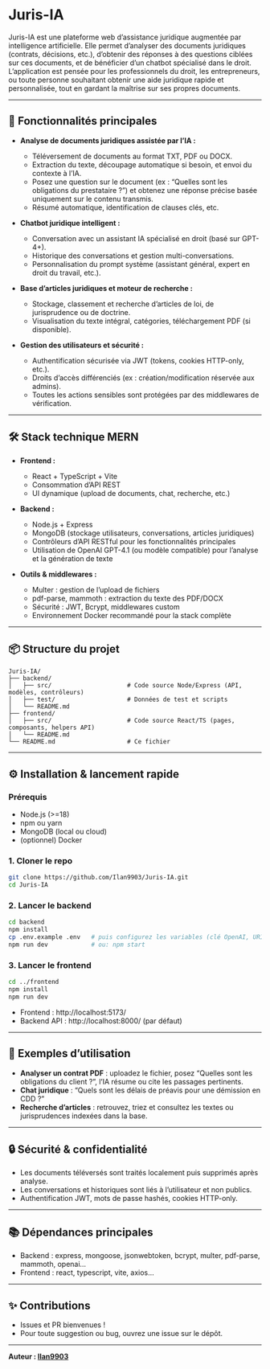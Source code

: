 # Juris-IA

Juris-IA est une plateforme web d’assistance juridique augmentée par intelligence artificielle. Elle permet d’analyser des documents juridiques (contrats, décisions, etc.), d’obtenir des réponses à des questions ciblées sur ces documents, et de bénéficier d’un chatbot spécialisé dans le droit. L’application est pensée pour les professionnels du droit, les entrepreneurs, ou toute personne souhaitant obtenir une aide juridique rapide et personnalisée, tout en gardant la maîtrise sur ses propres documents.

---

## 🚀 Fonctionnalités principales

- **Analyse de documents juridiques assistée par l’IA :**
  - Téléversement de documents au format TXT, PDF ou DOCX.
  - Extraction du texte, découpage automatique si besoin, et envoi du contexte à l’IA.
  - Posez une question sur le document (ex : “Quelles sont les obligations du prestataire ?”) et obtenez une réponse précise basée uniquement sur le contenu transmis.
  - Résumé automatique, identification de clauses clés, etc.

- **Chatbot juridique intelligent :**
  - Conversation avec un assistant IA spécialisé en droit (basé sur GPT-4+).
  - Historique des conversations et gestion multi-conversations.
  - Personnalisation du prompt système (assistant général, expert en droit du travail, etc.).

- **Base d’articles juridiques et moteur de recherche :**
  - Stockage, classement et recherche d’articles de loi, de jurisprudence ou de doctrine.
  - Visualisation du texte intégral, catégories, téléchargement PDF (si disponible).

- **Gestion des utilisateurs et sécurité :**
  - Authentification sécurisée via JWT (tokens, cookies HTTP-only, etc.).
  - Droits d’accès différenciés (ex : création/modification réservée aux admins).
  - Toutes les actions sensibles sont protégées par des middlewares de vérification.

---

## 🛠️ Stack technique MERN

- **Frontend :**
  - React + TypeScript + Vite
  - Consommation d’API REST
  - UI dynamique (upload de documents, chat, recherche, etc.)

- **Backend :**
  - Node.js + Express
  - MongoDB (stockage utilisateurs, conversations, articles juridiques)
  - Contrôleurs d’API RESTful pour les fonctionnalités principales
  - Utilisation de OpenAI GPT-4.1 (ou modèle compatible) pour l’analyse et la génération de texte

- **Outils & middlewares :**
  - Multer : gestion de l’upload de fichiers
  - pdf-parse, mammoth : extraction du texte des PDF/DOCX
  - Sécurité : JWT, Bcrypt, middlewares custom
  - Environnement Docker recommandé pour la stack complète

---

## 📦 Structure du projet

```
Juris-IA/
├── backend/
│   ├── src/                     # Code source Node/Express (API, modèles, contrôleurs)
│   ├── test/                    # Données de test et scripts
│   └── README.md
├── frontend/
│   ├── src/                     # Code source React/TS (pages, composants, helpers API)
│   └── README.md
└── README.md                    # Ce fichier
```

---

## ⚙️ Installation & lancement rapide

### Prérequis

- Node.js (>=18)
- npm ou yarn
- MongoDB (local ou cloud)
- (optionnel) Docker

### 1. Cloner le repo

```bash
git clone https://github.com/Ilan9903/Juris-IA.git
cd Juris-IA
```

### 2. Lancer le backend

```bash
cd backend
npm install
cp .env.example .env   # puis configurez les variables (clé OpenAI, URI MongoDB, etc.)
npm run dev            # ou: npm start
```

### 3. Lancer le frontend

```bash
cd ../frontend
npm install
npm run dev
```

- Frontend : http://localhost:5173/
- Backend API : http://localhost:8000/ (par défaut)

---

## 🧩 Exemples d’utilisation

- **Analyser un contrat PDF** : uploadez le fichier, posez “Quelles sont les obligations du client ?”, l’IA résume ou cite les passages pertinents.
- **Chat juridique** : “Quels sont les délais de préavis pour une démission en CDD ?”
- **Recherche d’articles** : retrouvez, triez et consultez les textes ou jurisprudences indexées dans la base.

---

## 🔒 Sécurité & confidentialité

- Les documents téléversés sont traités localement puis supprimés après analyse.
- Les conversations et historiques sont liés à l’utilisateur et non publics.
- Authentification JWT, mots de passe hashés, cookies HTTP-only.

---

## 📚 Dépendances principales

- Backend : express, mongoose, jsonwebtoken, bcrypt, multer, pdf-parse, mammoth, openai…
- Frontend : react, typescript, vite, axios…

---

## ✨ Contributions

- Issues et PR bienvenues !
- Pour toute suggestion ou bug, ouvrez une issue sur le dépôt.

---

**Auteur : [Ilan9903](https://github.com/Ilan9903)**
